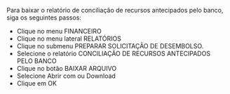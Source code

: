 Para baixar o relatório de conciliação de recursos antecipados pelo banco, siga os seguintes passos:

* Clique no menu FINANCEIRO
* Clique no menu lateral RELATÓRIOS
* Clique no submenu PREPARAR SOLICITAÇÃO DE DESEMBOLSO.
* Selecione o relatório CONCILIAÇÃO DE RECURSOS ANTECIPADOS PELO BANCO
* Clique no botão BAIXAR ARQUIVO
* Selecione Abrir com ou Download
* Clique em OK
